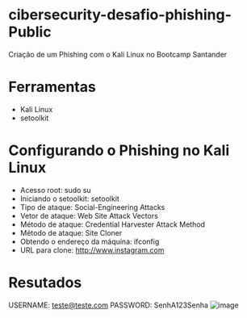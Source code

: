 # cibersecurity-desafio-phishing-Public
Criação de um Phishing com o Kali Linux no Bootcamp Santander

# Ferramentas
 * Kali Linux
 * setoolkit
# Configurando o Phishing no Kali Linux
 * Acesso root: sudo su
 * Iniciando o setoolkit: setoolkit
 * Tipo de ataque: Social-Engineering Attacks
 * Vetor de ataque: Web Site Attack Vectors
 * Método de ataque: Credential Harvester Attack Method 
 * Método de ataque: Site Cloner
 * Obtendo o endereço da máquina: ifconfig
 * URL para clone: http://www.instagram.com
# Resutados
USERNAME: teste@teste.com
PASSWORD: SenhA123Senha
![image](https://github.com/user-attachments/assets/563616d9-e745-4012-89b6-dcf6ef28a667)
